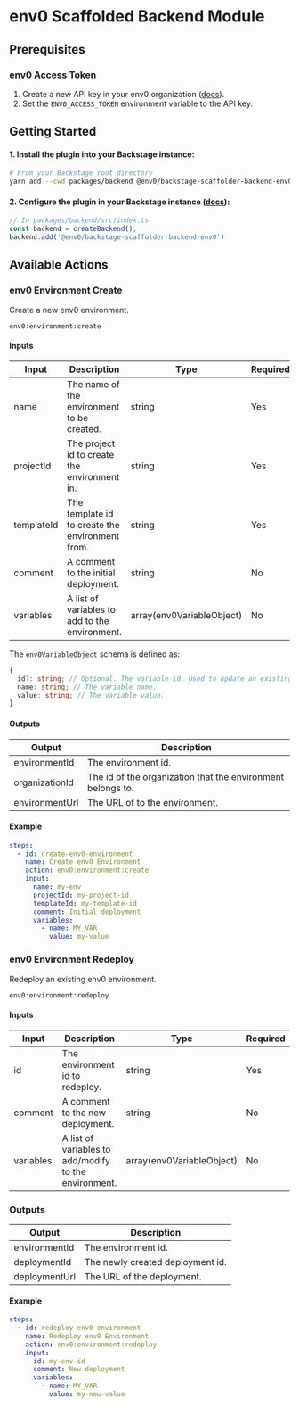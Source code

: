 # env0 Scaffolded Backend Module

## Prerequisites

### env0 Access Token
1. Create a new API key in your env0 organization ([docs](https://docs.env0.com/docs/api-keys)).
2. Set the `ENV0_ACCESS_TOKEN` environment variable to the API key.

## Getting Started

#### 1. Install the plugin into your Backstage instance:
```bash
# From your Backstage root directory
yarn add --cwd packages/backend @env0/backstage-scaffolder-backend-env0
```

#### 2. Configure the plugin in your Backstage instance ([docs](https://backstage.io/docs/features/software-templates/writing-custom-actions/#registering-custom-actions)):
```ts
// In packages/backend/src/index.ts
const backend = createBackend();
backend.add('@env0/backstage-scaffolder-backend-env0')
```

## Available Actions

### env0 Environment Create

Create a new env0 environment.

`env0:environment:create`

#### Inputs

| Input       | Description                                     | Type                      | Required 
|-------------|-------------------------------------------------|---------------------------|----------|
| name        | The name of the environment to be created.      | string                    | Yes      |
| projectId   | The project id to create the environment in.    | string                    | Yes      |
| templateId  | The template id to create the environment from. | string                    | Yes      |
| comment     | A comment to the initial deployment.            | string                    | No       |
| variables   | A list of variables to add to the environment.  | array(env0VariableObject) | No       |

The `env0VariableObject` schema is defined as:
```ts
{
  id?: string; // Optional. The variable id. Used to update an existing variable.
  name: string; // The variable name.
  value: string; // The variable value.
}
```

#### Outputs
| Output         | Description                                                 | 
|----------------|-------------------------------------------------------------|
| environmentId  | The environment id.                                         | 
| organizationId | The id of the organization that the environment belongs to. | 
| environmentUrl | The URL of to the environment.                              | 

#### Example
    
```yaml
steps:
  - id: create-env0-environment
    name: Create env0 Environment
    action: env0:environment:create
    input:
      name: my-env
      projectId: my-project-id
      templateId: my-template-id
      comment: Initial deployment
      variables:
        - name: MY_VAR
          value: my-value
```

### env0 Environment Redeploy

Redeploy an existing env0 environment.

`env0:environment:redeploy`

#### Inputs

| Input     | Description                                           | Type                      | Required |
|-----------|-------------------------------------------------------|---------------------------|----------|
| id        | The environment id to redeploy.                       | string                    | Yes      |
| comment   | A comment to the new deployment.                      | string                    | No       |
| variables | A list of variables to add/modify to the environment. | array(env0VariableObject) | No       |

### Outputs

| Output         | Description                      |
|----------------|----------------------------------|
| environmentId  | The environment id.              |
| deploymentId   | The newly created deployment id. |
| deploymentUrl  | The URL of the deployment.       |

#### Example
    
```yaml
steps:
  - id: redeploy-env0-environment
    name: Redeploy env0 Environment
    action: env0:environment:redeploy
    input:
      id: my-env-id
      comment: New deployment
      variables:
        - name: MY_VAR
          value: my-new-value

```
